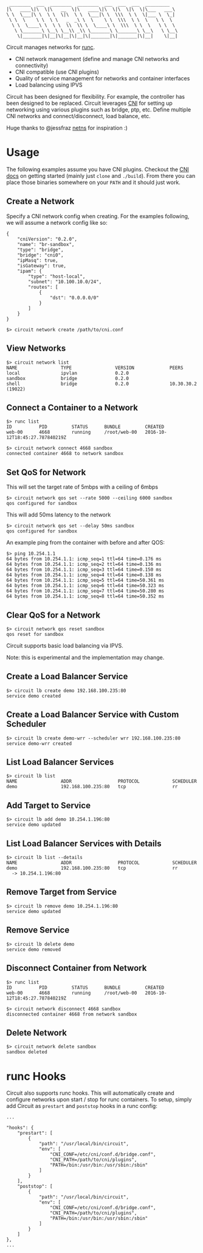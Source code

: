 ```
 ________  ___  ________  ________  ___  ___  ___  _________
|\   ____\|\  \|\   __  \|\   ____\|\  \|\  \|\  \|\___   ___\
\ \  \___|\ \  \ \  \|\  \ \  \___|\ \  \\\  \ \  \|___ \  \_|
 \ \  \    \ \  \ \   _  _\ \  \    \ \  \\\  \ \  \   \ \  \
  \ \  \____\ \  \ \  \\  \\ \  \____\ \  \\\  \ \  \   \ \  \
   \ \_______\ \__\ \__\\ _\\ \_______\ \_______\ \__\   \ \__\
    \|_______|\|__|\|__|\|__|\|_______|\|_______|\|__|    \|__|

```

Circuit manages networks for [runc](https://runc.io).

- CNI network management (define and manage CNI networks and connectivity)
- CNI compatible (use CNI plugins)
- Quality of service management for networks and container interfaces
- Load balancing using IPVS

Circuit has been designed for flexibility.  For example, the controller has
been designed to be replaced.  Circuit leverages
[CNI](https://github.com/containernetworking/cni)
for setting up networking using various plugins such as bridge, ptp, etc.
Define multiple CNI networks and connect/disconnect, load balance, etc.

Huge thanks to @jessfraz [netns](https://github.com/jessfraz/netns) for
inspiration :)

# Usage
The following examples assume you have CNI plugins.  Checkout the [CNI docs](https://github.com/containernetworking/cni#running-the-plugins)
on getting started (mainly just `clone` and `./build`).  From there you can
place those binaries somewhere on your `PATH` and it should just work.

## Create a Network

Specify a CNI network config when creating.  For the examples following, we
will assume a network config like so:

```
{
    "cniVersion": "0.2.0",
    "name": "br-sandbox",
    "type": "bridge",
    "bridge": "cni0",
    "ipMasq": true,
    "isGateway": true,
    "ipam": {
        "type": "host-local",
        "subnet": "10.100.10.0/24",
        "routes": [
            {
                "dst": "0.0.0.0/0"
            }
        ]
    }
}
```

```
$> circuit network create /path/to/cni.conf
```

## View Networks
```
$> circuit network list
NAME                TYPE                VERSION             PEERS
local               ipvlan              0.2.0
sandbox             bridge              0.2.0
shell               bridge              0.2.0               10.30.30.2 (19022)
```

## Connect a Container to a Network
```
$> runc list
ID          PID         STATUS      BUNDLE         CREATED
web-00      4668        running     /root/web-00   2016-10-12T18:45:27.787840219Z

$> circuit network connect 4668 sandbox
connected container 4668 to network sandbox
```

## Set QoS for Network
This will set the target rate of 5mbps with a ceiling of 6mbps
```
$> circuit network qos set --rate 5000 --ceiling 6000 sandbox
qos configured for sandbox
```

This will add 50ms latency to the network
```
$> circuit network qos set --delay 50ms sandbox
qos configured for sandbox
```

An example ping from the container with before and after QOS:

```
$> ping 10.254.1.1
64 bytes from 10.254.1.1: icmp_seq=1 ttl=64 time=0.176 ms
64 bytes from 10.254.1.1: icmp_seq=2 ttl=64 time=0.136 ms
64 bytes from 10.254.1.1: icmp_seq=3 ttl=64 time=0.150 ms
64 bytes from 10.254.1.1: icmp_seq=4 ttl=64 time=0.138 ms
64 bytes from 10.254.1.1: icmp_seq=5 ttl=64 time=50.361 ms
64 bytes from 10.254.1.1: icmp_seq=6 ttl=64 time=50.323 ms
64 bytes from 10.254.1.1: icmp_seq=7 ttl=64 time=50.280 ms
64 bytes from 10.254.1.1: icmp_seq=8 ttl=64 time=50.352 ms
```

## Clear QoS for a Network
```
$> circuit network qos reset sandbox
qos reset for sandbox
```

Circuit supports basic load balancing via IPVS.

Note: this is experimental and the implementation may change.

## Create a Load Balancer Service
```
$> circuit lb create demo 192.168.100.235:80
service demo created
```

## Create a Load Balancer Service with Custom Scheduler
```
$> circuit lb create demo-wrr --scheduler wrr 192.168.100.235:80
service demo-wrr created
```
## List Load Balancer Services
```
$> circuit lb list
NAME                ADDR                 PROTOCOL            SCHEDULER
demo                192.168.100.235:80   tcp                 rr
```

## Add Target to Service
```
$> circuit lb add demo 10.254.1.196:80
service demo updated
```

## List Load Balancer Services with Details
```
$> circuit lb list --details
NAME                ADDR                 PROTOCOL            SCHEDULER
demo                192.168.100.235:80   tcp                 rr
  -> 10.254.1.196:80
```

## Remove Target from Service
```
$> circuit lb remove demo 10.254.1.196:80
service demo updated
```

## Remove Service
```
$> circuit lb delete demo
service demo removed
```

## Disconnect Container from Network
```
$> runc list
ID          PID         STATUS      BUNDLE         CREATED
web-00      4668        running     /root/web-00   2016-10-12T18:45:27.787840219Z

$> circuit network disconnect 4668 sandbox
disconnected container 4668 from network sandbox
```

## Delete Network
```
$> circuit network delete sandbox
sandbox deleted
```

# runc Hooks
Circuit also supports runc hooks.  This will automatically create and configure
networks upon start / stop for runc containers.  To setup, simply add Circuit
as `prestart` and `poststop` hooks in a runc config:

```
...

"hooks": {
    "prestart": [
        {
            "path": "/usr/local/bin/circuit",
            "env": [
                "CNI_CONF=/etc/cni/conf.d/bridge.conf",
                "CNI_PATH=/path/to/cni/plugins",
                "PATH=/bin:/usr/bin:/usr/sbin:/sbin"
            ]
        }
    ],
    "poststop": [
        {
            "path": "/usr/local/bin/circuit",
            "env": [
                "CNI_CONF=/etc/cni/conf.d/bridge.conf",
                "CNI_PATH=/path/to/cni/plugins",
                "PATH=/bin:/usr/bin:/usr/sbin:/sbin"
            ]
        }
    ]
},
...
```
